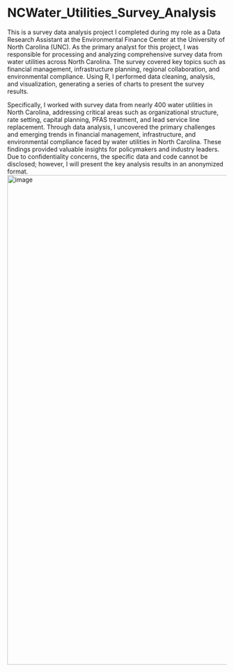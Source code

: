 # NCWater_Utilities_Survey_Analysis
 
This is a survey data analysis project I completed during my role as a Data Research Assistant at the Environmental Finance Center at the University of North Carolina (UNC). As the primary analyst for this project, I was responsible for processing and analyzing comprehensive survey data from water utilities across North Carolina. The survey covered key topics such as financial management, infrastructure planning, regional collaboration, and environmental compliance. Using R, I performed data cleaning, analysis, and visualization, generating a series of charts to present the survey results.

Specifically, I worked with survey data from nearly 400 water utilities in North Carolina, addressing critical areas such as organizational structure, rate setting, capital planning, PFAS treatment, and lead service line replacement. Through data analysis, I uncovered the primary challenges and emerging trends in financial management, infrastructure, and environmental compliance faced by water utilities in North Carolina. These findings provided valuable insights for policymakers and industry leaders. Due to confidentiality concerns, the specific data and code cannot be disclosed; however, I will present the key analysis results in an anonymized format.
<img width="2000" height="1125" alt="image" src="https://github.com/user-attachments/assets/35edf979-f1ad-4164-8ea6-26ea3015406c" />
